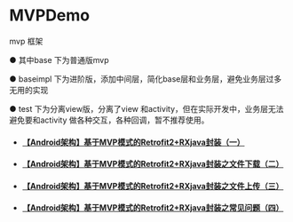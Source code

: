# MVPDemo
mvp 框架

● 其中base 下为普通版mvp 

● baseimpl 下为进阶版，添加中间层，简化base层和业务层，避免业务层过多无用的实现

● test 下为分离view版，分离了view 和activity，但在实际开发中，业务层无法避免要和activity 做各种交互，各种回调，暂不推荐使用。

* #### [【Android架构】基于MVP模式的Retrofit2+RXjava封装（一）](https://www.jianshu.com/p/bf1106b339c7)
* #### [【Android架构】基于MVP模式的Retrofit2+RXjava封装之文件下载（二）](https://www.jianshu.com/p/f5d82c2b5431)
* #### [【Android架构】基于MVP模式的Retrofit2+RXjava封装之文件上传（三）](https://www.jianshu.com/p/6ccdec4f3dd2)
* #### [【Android架构】基于MVP模式的Retrofit2+RXjava封装之常见问题（四）](https://www.jianshu.com/p/f59d8aeaf3c0)
